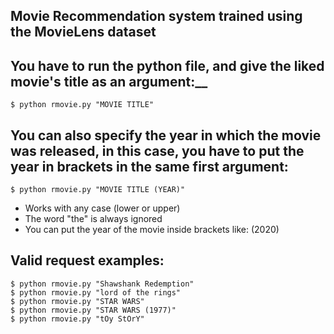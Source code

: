 ## Movie Recommendation system trained using the MovieLens dataset

## You have to run the python file, and give the liked movie's title as an argument:__
```
$ python rmovie.py "MOVIE TITLE"
```

## You can also specify the year in which the movie was released, in this case, you have to put the year in brackets in the same first argument:
```
$ python rmovie.py "MOVIE TITLE (YEAR)"
```


* Works with any case (lower or upper)
* The word "the" is always ignored
* You can put the year of the movie inside brackets like: (2020)

## Valid request examples:

```
$ python rmovie.py "Shawshank Redemption"
$ python rmovie.py "lord of the rings"
$ python rmovie.py "STAR WARS"
$ python rmovie.py "STAR WARS (1977)"
$ python rmovie.py "tOy StOrY"
```

